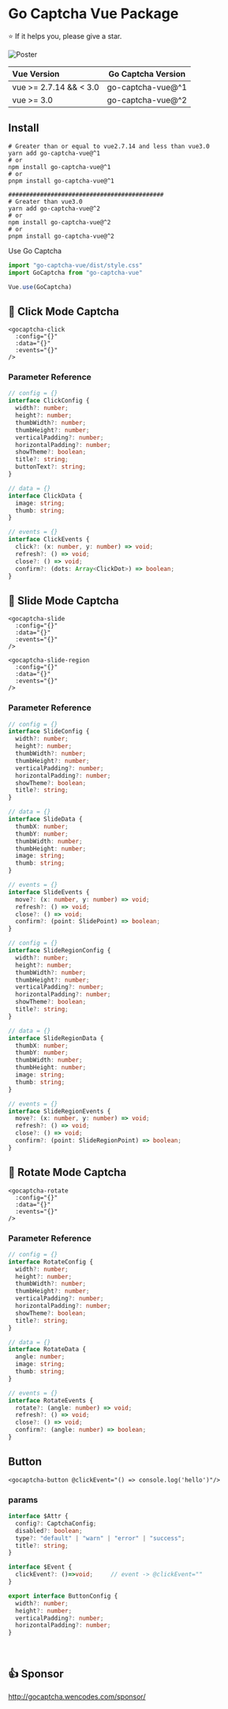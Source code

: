 # Go Captcha Vue Package

<p> ⭐️ If it helps you, please give a star.</p>
<img src="http://47.104.180.148/go-captcha/go-captcha-v2.jpg" alt="Poster">


<br/>

| Vue Version            | Go Captcha Version |
|:-----------------------|:------------------:|
| vue >= 2.7.14 && < 3.0 | go-captcha-vue@^1  |
| vue >= 3.0             | go-captcha-vue@^2  |

## Install
```shell
# Greater than or equal to vue2.7.14 and less than vue3.0
yarn add go-captcha-vue@^1
# or
npm install go-captcha-vue@^1
# or
pnpm install go-captcha-vue@^1

############################################
# Greater than vue3.0
yarn add go-captcha-vue@^2
# or
npm install go-captcha-vue@^2
# or
pnpm install go-captcha-vue@^2
```

Use Go Captcha
```ts
import "go-captcha-vue/dist/style.css"
import GoCaptcha from "go-captcha-vue"

Vue.use(GoCaptcha)
```

## 🖖 Click Mode Captcha
```vue
<gocaptcha-click
  :config="{}"
  :data="{}"
  :events="{}"
/>
```

### Parameter Reference
```ts
// config = {}
interface ClickConfig {
  width?: number;
  height?: number;
  thumbWidth?: number;
  thumbHeight?: number;
  verticalPadding?: number;
  horizontalPadding?: number;
  showTheme?: boolean;
  title?: string;
  buttonText?: string;
}

// data = {}
interface ClickData {
  image: string;
  thumb: string;
}

// events = {}
interface ClickEvents {
  click?: (x: number, y: number) => void;
  refresh?: () => void;
  close?: () => void;
  confirm?: (dots: Array<ClickDot>) => boolean;
}
```

## 🖖 Slide Mode Captcha
```vue
<gocaptcha-slide
  :config="{}"
  :data="{}"
  :events="{}"
/>

<gocaptcha-slide-region
  :config="{}"
  :data="{}"
  :events="{}"
/>
```
### Parameter Reference
```ts
// config = {}
interface SlideConfig {
  width?: number;
  height?: number;
  thumbWidth?: number;
  thumbHeight?: number;
  verticalPadding?: number;
  horizontalPadding?: number;
  showTheme?: boolean;
  title?: string;
}

// data = {}
interface SlideData {
  thumbX: number;
  thumbY: number;
  thumbWidth: number;
  thumbHeight: number;
  image: string;
  thumb: string;
}

// events = {}
interface SlideEvents {
  move?: (x: number, y: number) => void;
  refresh?: () => void;
  close?: () => void;
  confirm?: (point: SlidePoint) => boolean;
}
```
```ts
// config = {}
interface SlideRegionConfig {
  width?: number;
  height?: number;
  thumbWidth?: number;
  thumbHeight?: number;
  verticalPadding?: number;
  horizontalPadding?: number;
  showTheme?: boolean;
  title?: string;
}

// data = {}
interface SlideRegionData {
  thumbX: number;
  thumbY: number;
  thumbWidth: number;
  thumbHeight: number;
  image: string;
  thumb: string;
}

// events = {}
interface SlideRegionEvents {
  move?: (x: number, y: number) => void;
  refresh?: () => void;
  close?: () => void;
  confirm?: (point: SlideRegionPoint) => boolean;
}
```

## 🖖 Rotate Mode Captcha
```vue
<gocaptcha-rotate
  :config="{}"
  :data="{}"
  :events="{}"
/>
```

### Parameter Reference
```ts
// config = {}
interface RotateConfig {
  width?: number;
  height?: number;
  thumbWidth?: number;
  thumbHeight?: number;
  verticalPadding?: number;
  horizontalPadding?: number;
  showTheme?: boolean;
  title?: string;
}

// data = {}
interface RotateData {
  angle: number;
  image: string;
  thumb: string;
}

// events = {}
interface RotateEvents {
  rotate?: (angle: number) => void;
  refresh?: () => void;
  close?: () => void;
  confirm?: (angle: number) => boolean;
}
```


## Button
```vue
<gocaptcha-button @clickEvent="() => console.log('hello')"/>
```

### params
```ts
interface $Attr {
  config?: CaptchaConfig;
  disabled?: boolean;
  type?: "default" | "warn" | "error" | "success";
  title?: string;
}

interface $Event {
  clickEvent?: ()=>void;     // event -> @clickEvent=""
}

export interface ButtonConfig {
  width?: number;
  height?: number;
  verticalPadding?: number;
  horizontalPadding?: number;
}

```

<br/>

## 👍 Sponsor
<div>
<a href="http://gocaptcha.wencodes.com/sponsor/" target="_blank">http://gocaptcha.wencodes.com/sponsor/</a>
</div>
<br/>
